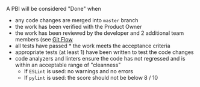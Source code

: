 A PBI will be considered "Done" when
* any code changes are merged into `master` branch 
* the work has been verified with the Product Owner
* the work has been reviewed by the developer and 2 additional team members (see [Git Flow](/msoe.edu/sdl/sd21/sisyphus/msoe-sisbot/-/wikis/Process/Git%20Flow)
* all tests have passed \* the work meets the acceptance criteria
* appropriate tests (at least 1) have been written to test the code changes
* code analyzers and linters ensure the code has not regressed and is within an acceptable range of "cleanness"
    * If `ESLint` is used: no warnings and no errors
    * If `pylint` is used: the score should not be below 8 / 10